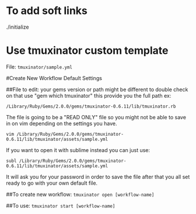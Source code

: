 # To add soft links
./initialize

# Use tmuxinator custom template
File: ```tmuxinator/sample.yml```

#Create New Workflow Default Settings

##File to edit:
your gems version or path might be different to double check on that use
"gem which tmuxinator" this provide you the full path ex:

```/Library/Ruby/Gems/2.0.0/gems/tmuxinator-0.6.11/lib/tmuxinator.rb```

The file is going to be a "READ ONLY" file so you might not be able
to save in on vim depending on the settings you have.

```vim /Library/Ruby/Gems/2.0.0/gems/tmuxinator-0.6.11/lib/tmuxinator/assets/sample.yml```

If you want to open it with sublime instead you can just use:

```subl /Library/Ruby/Gems/2.0.0/gems/tmuxinator-0.6.11/lib/tmuxinator/assets/sample.yml```

It will ask you for your password in order to save the file after that you all set ready to go with your own default file.

##To create new workflow:
```tmuxinator open [workflow-name]```

##To use:
```tmuxinator start [workflow-name]```
